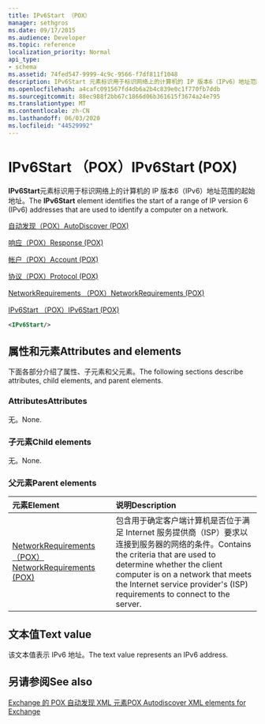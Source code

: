 ```yaml
---
title: IPv6Start （POX）
manager: sethgros
ms.date: 09/17/2015
ms.audience: Developer
ms.topic: reference
localization_priority: Normal
api_type:
- schema
ms.assetid: 74fed547-9999-4c9c-9566-f7df811f1048
description: IPv6Start 元素标识用于标识网络上的计算机的 IP 版本6（IPv6）地址范围的起始地址。
ms.openlocfilehash: a4cafc091567fd4db6a2b4c839e0c1f770fb7ddb
ms.sourcegitcommit: 88ec988f2bb67c1866d06b361615f3674a24e795
ms.translationtype: MT
ms.contentlocale: zh-CN
ms.lasthandoff: 06/03/2020
ms.locfileid: "44529992"
---
```

# <a name="ipv6start-pox"></a><span data-ttu-id="e8d75-103">IPv6Start （POX）</span><span class="sxs-lookup"><span data-stu-id="e8d75-103">IPv6Start (POX)</span></span>

<span data-ttu-id="e8d75-104">**IPv6Start**元素标识用于标识网络上的计算机的 IP 版本6（IPv6）地址范围的起始地址。</span><span class="sxs-lookup"><span data-stu-id="e8d75-104">The **IPv6Start** element identifies the start of a range of IP version 6 (IPv6) addresses that are used to identify a computer on a network.</span></span> 
  
[<span data-ttu-id="e8d75-105">自动发现（POX）</span><span class="sxs-lookup"><span data-stu-id="e8d75-105">AutoDiscover (POX)</span></span>](autodiscover-pox.md)
  
[<span data-ttu-id="e8d75-106">响应（POX）</span><span class="sxs-lookup"><span data-stu-id="e8d75-106">Response (POX)</span></span>](response-pox.md)
  
[<span data-ttu-id="e8d75-107">帐户（POX）</span><span class="sxs-lookup"><span data-stu-id="e8d75-107">Account (POX)</span></span>](account-pox.md)
  
[<span data-ttu-id="e8d75-108">协议（POX）</span><span class="sxs-lookup"><span data-stu-id="e8d75-108">Protocol (POX)</span></span>](protocol-pox.md)
  
[<span data-ttu-id="e8d75-109">NetworkRequirements （POX）</span><span class="sxs-lookup"><span data-stu-id="e8d75-109">NetworkRequirements (POX)</span></span>](networkrequirements-pox.md)
  
[<span data-ttu-id="e8d75-110">IPv6Start （POX）</span><span class="sxs-lookup"><span data-stu-id="e8d75-110">IPv6Start (POX)</span></span>](ipv6start-pox.md)
  
```xml
<IPv6Start/>
```

## <a name="attributes-and-elements"></a><span data-ttu-id="e8d75-111">属性和元素</span><span class="sxs-lookup"><span data-stu-id="e8d75-111">Attributes and elements</span></span>

<span data-ttu-id="e8d75-112">下面各部分介绍了属性、子元素和父元素。</span><span class="sxs-lookup"><span data-stu-id="e8d75-112">The following sections describe attributes, child elements, and parent elements.</span></span>
  
### <a name="attributes"></a><span data-ttu-id="e8d75-113">Attributes</span><span class="sxs-lookup"><span data-stu-id="e8d75-113">Attributes</span></span>

<span data-ttu-id="e8d75-114">无。</span><span class="sxs-lookup"><span data-stu-id="e8d75-114">None.</span></span>
  
### <a name="child-elements"></a><span data-ttu-id="e8d75-115">子元素</span><span class="sxs-lookup"><span data-stu-id="e8d75-115">Child elements</span></span>

<span data-ttu-id="e8d75-116">无。</span><span class="sxs-lookup"><span data-stu-id="e8d75-116">None.</span></span>
  
### <a name="parent-elements"></a><span data-ttu-id="e8d75-117">父元素</span><span class="sxs-lookup"><span data-stu-id="e8d75-117">Parent elements</span></span>

|<span data-ttu-id="e8d75-118">**元素**</span><span class="sxs-lookup"><span data-stu-id="e8d75-118">**Element**</span></span>|<span data-ttu-id="e8d75-119">**说明**</span><span class="sxs-lookup"><span data-stu-id="e8d75-119">**Description**</span></span>|
|:-----|:-----|
|[<span data-ttu-id="e8d75-120">NetworkRequirements （POX）</span><span class="sxs-lookup"><span data-stu-id="e8d75-120">NetworkRequirements (POX)</span></span>](networkrequirements-pox.md) <br/> |<span data-ttu-id="e8d75-121">包含用于确定客户端计算机是否位于满足 Internet 服务提供商（ISP）要求以连接到服务器的网络的条件。</span><span class="sxs-lookup"><span data-stu-id="e8d75-121">Contains the criteria that are used to determine whether the client computer is on a network that meets the Internet service provider's (ISP) requirements to connect to the server.</span></span>  <br/> |
   
## <a name="text-value"></a><span data-ttu-id="e8d75-122">文本值</span><span class="sxs-lookup"><span data-stu-id="e8d75-122">Text value</span></span>

<span data-ttu-id="e8d75-123">该文本值表示 IPv6 地址。</span><span class="sxs-lookup"><span data-stu-id="e8d75-123">The text value represents an IPv6 address.</span></span>
  
## <a name="see-also"></a><span data-ttu-id="e8d75-124">另请参阅</span><span class="sxs-lookup"><span data-stu-id="e8d75-124">See also</span></span>



[<span data-ttu-id="e8d75-125">Exchange 的 POX 自动发现 XML 元素</span><span class="sxs-lookup"><span data-stu-id="e8d75-125">POX Autodiscover XML elements for Exchange</span></span>](pox-autodiscover-xml-elements-for-exchange.md)

